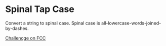 # Spinal Tap Case


Convert a string to spinal case. Spinal case is all-lowercase-words-joined-by-dashes.


[Challencge on FCC](https://www.freecodecamp.com/challenges/spinal-tap-case)

